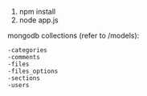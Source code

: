 1. npm install
2. node app.js

mongodb collections (refer to /models):

	-categories
	-comments
	-files
	-files_options
	-sections
	-users
	
